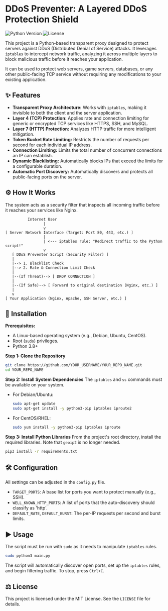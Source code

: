 # DDoS Preventer: A Layered DDoS Protection Shield

![Python Version](https://img.shields.io/badge/python-3.8+-blue.svg)
![License](https://img.shields.io/badge/license-MIT-green.svg)

This project is a Python-based transparent proxy designed to protect servers against DDoS (Distributed Denial of Service) attacks. It leverages `iptables` to intercept network traffic, analyzing it across multiple layers to block malicious traffic before it reaches your application.

It can be used to protect web servers, game servers, databases, or any other public-facing TCP service without requiring any modifications to your existing application.

## ✨ Features

*   **Transparent Proxy Architecture:** Works with `iptables`, making it invisible to both the client and the server application.
*   **Layer 4 (TCP) Protection:** Applies rate and connection limiting for generic or encrypted TCP services like HTTPS, SSH, and MySQL.
*   **Layer 7 (HTTP) Protection:** Analyzes HTTP traffic for more intelligent mitigation.
*   **Token Bucket Rate Limiting:** Restricts the number of requests per second for each individual IP address.
*   **Connection Limiting:** Limits the total number of concurrent connections an IP can establish.
*   **Dynamic Blacklisting:** Automatically blocks IPs that exceed the limits for a configurable duration.
*   **Automatic Port Discovery:** Automatically discovers and protects all public-facing ports on the server.

## ⚙️ How It Works

The system acts as a security filter that inspects all incoming traffic before it reaches your services like Nginx.

```
          Internet User
                 |
                 v
[ Server Network Interface (Target: Port 80, 443, etc.) ]
                 |
                 | <--- iptables rule: "Redirect traffic to the Python script!"
                 v
   [ DDoS Preventer Script (Security Filter) ]
   |
   |--> 1. Blacklist Check
   |--> 2. Rate & Connection Limit Check
   |
   |--(If Threat)--> [ DROP CONNECTION ]
   |
   |--(If Safe)--> [ Forward to original destination (Nginx, etc.) ]
   |
   v
[ Your Application (Nginx, Apache, SSH Server, etc.) ]
```

## 🚀 Installation

**Prerequisites:**
*   A Linux-based operating system (e.g., Debian, Ubuntu, CentOS).
*   Root (`sudo`) privileges.
*   Python 3.8+

**Step 1: Clone the Repository**
```bash
git clone https://github.com/YOUR_USERNAME/YOUR_REPO_NAME.git
cd YOUR_REPO_NAME
```

**Step 2: Install System Dependencies**
The `iptables` and `ss` commands must be available on your system.

*   For Debian/Ubuntu:
    ```bash
    sudo apt-get update
    sudo apt-get install -y python3-pip iptables iproute2
    ```
*   For CentOS/RHEL:
    ```bash
    sudo yum install -y python3-pip iptables iproute
    ```

**Step 3: Install Python Libraries**
From the project's root directory, install the required libraries. Note that `geoip2` is no longer needed.
```bash
pip3 install -r requirements.txt
```

## 🛠️ Configuration

All settings can be adjusted in the `config.py` file.

*   `TARGET_PORTS`: A base list for ports you want to protect manually (e.g., SSH).
*   `WELL_KNOWN_HTTP_PORTS`: A list of ports that the auto-discovery should classify as 'http'.
*   `DEFAULT_RATE`, `DEFAULT_BURST`: The per-IP requests per second and burst limits.

## ▶️ Usage

The script must be run with `sudo` as it needs to manipulate `iptables` rules.

```bash
sudo python3 main.py
```

The script will automatically discover open ports, set up the `iptables` rules, and begin filtering traffic. To stop, press `Ctrl+C`.

## ⚖️ License

This project is licensed under the MIT License. See the `LICENSE` file for details.
